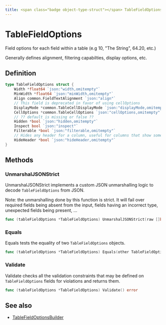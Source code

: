 ```yaml
---
title: <span class="badge object-type-struct"></span> TableFieldOptions
---
```

# <span class="badge object-type-struct"></span> TableFieldOptions

Field options for each field within a table (e.g 10, "The String", 64.20, etc.)

Generally defines alignment, filtering capabilties, display options, etc.

## Definition

```go
type TableFieldOptions struct {
    Width *float64 `json:"width,omitempty"`
    MinWidth *float64 `json:"minWidth,omitempty"`
    Align common.FieldTextAlignment `json:"align"`
    // This field is deprecated in favor of using cellOptions
    DisplayMode *common.TableCellDisplayMode `json:"displayMode,omitempty"`
    CellOptions *common.TableCellOptions `json:"cellOptions,omitempty"`
    // ?? default is missing or false ??
    Hidden *bool `json:"hidden,omitempty"`
    Inspect bool `json:"inspect"`
    Filterable *bool `json:"filterable,omitempty"`
    // Hides any header for a column, useful for columns that show some static content or buttons.
    HideHeader *bool `json:"hideHeader,omitempty"`
}
```
## Methods

### <span class="badge object-method"></span> UnmarshalJSONStrict

UnmarshalJSONStrict implements a custom JSON unmarshalling logic to decode `TableFieldOptions` from JSON.

Note: the unmarshalling done by this function is strict. It will fail over required fields being absent from the input, fields having an incorrect type, unexpected fields being present, …

```go
func (tableFieldOptions *TableFieldOptions) UnmarshalJSONStrict(raw []byte) error
```

### <span class="badge object-method"></span> Equals

Equals tests the equality of two `TableFieldOptions` objects.

```go
func (tableFieldOptions *TableFieldOptions) Equals(other TableFieldOptions) bool
```

### <span class="badge object-method"></span> Validate

Validate checks all the validation constraints that may be defined on `TableFieldOptions` fields for violations and returns them.

```go
func (tableFieldOptions *TableFieldOptions) Validate() error
```

## See also

 * <span class="badge builder"></span> [TableFieldOptionsBuilder](./builder-TableFieldOptionsBuilder.md)
